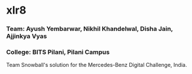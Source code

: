 # xlr8

### Team: Ayush Yembarwar, Nikhil Khandelwal, Disha Jain, Ajjinkya Vyas
### College: BITS Pilani, Pilani Campus

Team Snowball's solution for the Mercedes-Benz Digital Challenge, India.


